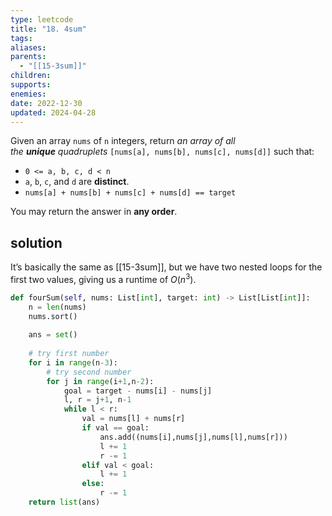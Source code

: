 ```yaml
---
type: leetcode
title: "18. 4sum"
tags: 
aliases: 
parents:
  - "[[15-3sum]]"
children: 
supports: 
enemies: 
date: 2022-12-30
updated: 2024-04-28
---
```


Given an array `nums` of `n` integers, return _an array of all the **unique** quadruplets_ `[nums[a], nums[b], nums[c], nums[d]]` such that:

- `0 <= a, b, c, d < n`
- `a`, `b`, `c`, and `d` are **distinct**.
- `nums[a] + nums[b] + nums[c] + nums[d] == target`

You may return the answer in **any order**.

## solution

It’s basically the same as [[15-3sum]], but we have two nested loops for the first two values, giving us a runtime of $O(n^3)$.

```python
def fourSum(self, nums: List[int], target: int) -> List[List[int]]:
	n = len(nums)
	nums.sort()
 
	ans = set()
 
	# try first number
	for i in range(n-3):
		# try second number
		for j in range(i+1,n-2):
			goal = target - nums[i] - nums[j]
			l, r = j+1, n-1
			while l < r:
				val = nums[l] + nums[r]
				if val == goal:
					ans.add((nums[i],nums[j],nums[l],nums[r]))
					l += 1
					r -= 1
				elif val < goal:
					l += 1
				else:
					r -= 1
	return list(ans)
```
